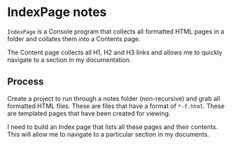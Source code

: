# IndexPage notes

``IndexPage`` is a Console program that collects all formatted HTML pages in a folder and collates them into a Contents page.

The Content page collects all H1, H2 and H3 links and allows me to quickly navigate to a section in my documentation.

## Process

Create a project to run through a notes folder (non-recursive) and grab all formatted HTML files. These are files that have a format of ``*-f.html``. These are templated pages that have been created for viewing.

I need to build an Index page that lists all these pages and their contents. This will allow me to navigate to a particular section in my documents.
